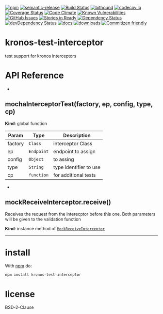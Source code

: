 [![npm](https://img.shields.io/npm/v/kronos-test-interceptor.svg)](https://www.npmjs.com/package/kronos-test-interceptor)
[![semantic-release](https://img.shields.io/badge/%20%20%F0%9F%93%A6%F0%9F%9A%80-semantic--release-e10079.svg)](https://github.com/Kronos-Integration/kronos-test-interceptor)
[![Build Status](https://secure.travis-ci.org/Kronos-Integration/kronos-test-interceptor.png)](http://travis-ci.org/Kronos-Integration/kronos-test-interceptor)
[![bithound](https://www.bithound.io/github/Kronos-Integration/kronos-test-interceptor/badges/score.svg)](https://www.bithound.io/github/Kronos-Integration/kronos-test-interceptor)
[![codecov.io](http://codecov.io/github/Kronos-Integration/kronos-test-interceptor/coverage.svg?branch=master)](http://codecov.io/github/Kronos-Integration/kronos-test-interceptor?branch=master)
[![Coverage Status](https://coveralls.io/repos/Kronos-Integration/kronos-test-interceptor/badge.svg)](https://coveralls.io/r/Kronos-Integration/kronos-test-interceptor)
[![Code Climate](https://codeclimate.com/github/Kronos-Integration/kronos-test-interceptor/badges/gpa.svg)](https://codeclimate.com/github/Kronos-Integration/kronos-test-interceptor)
[![Known Vulnerabilities](https://snyk.io/test/github/Kronos-Integration/kronos-test-interceptor/badge.svg)](https://snyk.io/test/github/Kronos-Integration/kronos-test-interceptor)
[![GitHub Issues](https://img.shields.io/github/issues/Kronos-Integration/kronos-test-interceptor.svg?style=flat-square)](https://github.com/Kronos-Integration/kronos-test-interceptor/issues)
[![Stories in Ready](https://badge.waffle.io/Kronos-Integration/kronos-test-interceptor.svg?label=ready&title=Ready)](http://waffle.io/Kronos-Integration/kronos-test-interceptor)
[![Dependency Status](https://david-dm.org/Kronos-Integration/kronos-test-interceptor.svg)](https://david-dm.org/Kronos-Integration/kronos-test-interceptor)
[![devDependency Status](https://david-dm.org/Kronos-Integration/kronos-test-interceptor/dev-status.svg)](https://david-dm.org/Kronos-Integration/kronos-test-interceptor#info=devDependencies)
[![docs](http://inch-ci.org/github/Kronos-Integration/kronos-test-interceptor.svg?branch=master)](http://inch-ci.org/github/Kronos-Integration/kronos-test-interceptor)
[![downloads](http://img.shields.io/npm/dm/kronos-test-interceptor.svg?style=flat-square)](https://npmjs.org/package/kronos-test-interceptor)
[![Commitizen friendly](https://img.shields.io/badge/commitizen-friendly-brightgreen.svg)](http://commitizen.github.io/cz-cli/)

kronos-test-interceptor
=====
test support for kronos interceptors

# API Reference

* <a name="mochaInterceptorTest"></a>

## mochaInterceptorTest(factory, ep, config, type, cp)
**Kind**: global function  

| Param | Type | Description |
| --- | --- | --- |
| factory | <code>Class</code> | interceptor Class |
| ep | <code>Endpoint</code> | endpoint to assign |
| config | <code>Object</code> | to assing |
| type | <code>String</code> | type identifier to use |
| cp | <code>function</code> | for additional tests |


* <a name="MockReceiveInterceptor+receive"></a>

## mockReceiveInterceptor.receive()
Receives the request from the interecptor before this one.
Both parameters will be given to the validation function

**Kind**: instance method of <code>[MockReceiveInterceptor](#MockReceiveInterceptor)</code>  

* * *

install
=======

With [npm](http://npmjs.org) do:

```shell
npm install kronos-test-interceptor
```

license
=======

BSD-2-Clause
